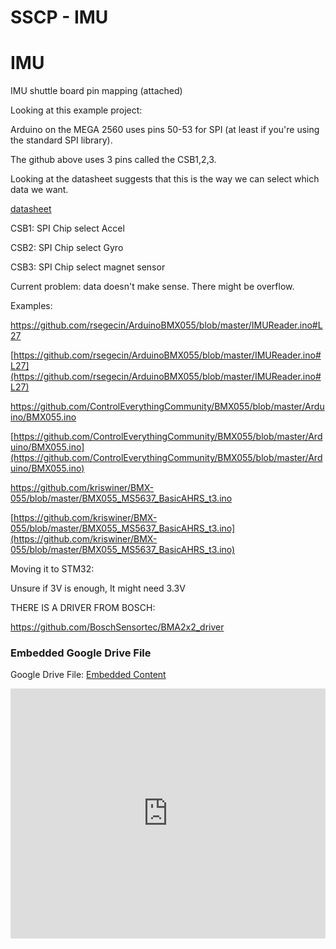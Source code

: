# SSCP - IMU

# IMU

IMU shuttle board pin mapping (attached)

Looking at this example project:

Arduino on the MEGA 2560 uses pins 50-53 for SPI (at least if you're using the standard SPI library).

The github above uses 3 pins called the CSB1,2,3.

Looking at the datasheet suggests that this is the way we can select which data we want. 

[ datasheet ](http://www.mouser.com/ds/2/783/BST-BMX055-DS000-02-786507.pdf)

CSB1: SPI Chip select Accel

CSB2: SPI Chip select Gyro

CSB3: SPI Chip select magnet sensor

Current problem: data doesn't make sense. There might be overflow.

Examples:

https://github.com/rsegecin/ArduinoBMX055/blob/master/IMUReader.ino#L27

[https://github.com/rsegecin/ArduinoBMX055/blob/master/IMUReader.ino#L27](https://github.com/rsegecin/ArduinoBMX055/blob/master/IMUReader.ino#L27)

https://github.com/ControlEverythingCommunity/BMX055/blob/master/Arduino/BMX055.ino

[https://github.com/ControlEverythingCommunity/BMX055/blob/master/Arduino/BMX055.ino](https://github.com/ControlEverythingCommunity/BMX055/blob/master/Arduino/BMX055.ino)

https://github.com/kriswiner/BMX-055/blob/master/BMX055_MS5637_BasicAHRS_t3.ino

[https://github.com/kriswiner/BMX-055/blob/master/BMX055_MS5637_BasicAHRS_t3.ino](https://github.com/kriswiner/BMX-055/blob/master/BMX055_MS5637_BasicAHRS_t3.ino)

Moving it to STM32:

Unsure if 3V is enough, It might need 3.3V

THERE IS A DRIVER FROM BOSCH:

https://github.com/BoschSensortec/BMA2x2_driver

[](https://drive.google.com/folderview?id=1yYyqSjiYOhgD5X_-HgZkQjzCj8JCQArx)

### Embedded Google Drive File

Google Drive File: [Embedded Content](https://drive.google.com/embeddedfolderview?id=1yYyqSjiYOhgD5X_-HgZkQjzCj8JCQArx#list)

<iframe width="100%" height="400" src="https://drive.google.com/embeddedfolderview?id=1yYyqSjiYOhgD5X_-HgZkQjzCj8JCQArx#list" frameborder="0"></iframe>

